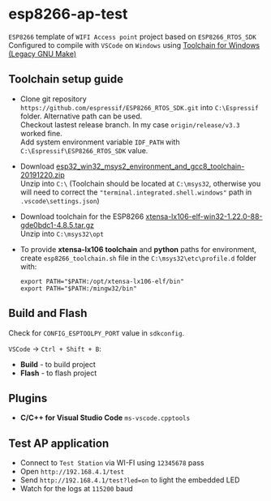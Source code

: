 # esp8266-ap-test
`ESP8266` template of `WIFI Access point` project based on `ESP8266_RTOS_SDK`  
Configured to compile with `VSCode` on `Windows` using [Toolchain for Windows (Legacy GNU Make)](https://docs.espressif.com/projects/esp-idf/en/stable/get-started-legacy/windows-setup.html)  

## Toolchain setup guide
* Clone git repository `https://github.com/espressif/ESP8266_RTOS_SDK.git` into `C:\Espressif` folder. Alternative path can be used.  
Checkout lastest release branch. In my case `origin/release/v3.3` worked fine.  
Add system environment variable `IDF_PATH` with `C:\Espressif\ESP8266_RTOS_SDK` value.  

* Download [esp32_win32_msys2_environment_and_gcc8_toolchain-20191220.zip](https://dl.espressif.com/dl/esp32_win32_msys2_environment_and_gcc8_toolchain-20191220.zip)  
Unzip into `C:\` (Toolchain should be located at `C:\msys32`, otherwise you will need to correct the `"terminal.integrated.shell.windows"` path in `.vscode\settings.json`)  

* Download toolchain for the ESP8266 [xtensa-lx106-elf-win32-1.22.0-88-gde0bdc1-4.8.5.tar.gz](https://dl.espressif.com/dl/xtensa-lx106-elf-win32-1.22.0-88-gde0bdc1-4.8.5.tar.gz)  
Unzip into `C:\msys32\opt`

* To provide **xtensa-lx106 toolchain** and **python** paths for environment,  
create `esp8266_toolchain.sh` file in the `C:\msys32\etc\profile.d` folder with:

      export PATH="$PATH:/opt/xtensa-lx106-elf/bin"  
      export PATH="$PATH:/mingw32/bin"

## Build and Flash
Check for `CONFIG_ESPTOOLPY_PORT` value in `sdkconfig`.  

`VSCode` -> `Ctrl + Shift + B`:  
* **Build** - to build project  
* **Flash** - to flash project

## Plugins
* **C/C++ for Visual Studio Code** `ms-vscode.cpptools`

## Test AP application
* Connect to `Test Station` via WI-FI using `12345678` pass
* Open `http://192.168.4.1/test`
* Send `http://192.168.4.1/test?led=on` to light the embedded LED
* Watch for the logs at `115200` baud
